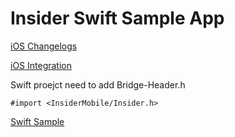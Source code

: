 
# Insider Swift Sample App

[iOS Changelogs](https://academy.useinsider.com/docs/ios-sdk-changelog)

[iOS Integration](https://academy.useinsider.com/docs/ios-integration)

Swift proejct need to add Bridge-Header.h

```objc
#import <InsiderMobile/Insider.h>
```

[Swift Sample](https://github.com/useinsider/swift-sample)
